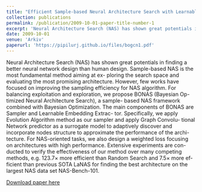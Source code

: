 ```yaml
---
title: "Efficient Sample-based Neural Architecture Search with Learnable Predictor"
collection: publications
permalink: /publication/2009-10-01-paper-title-number-1
excerpt: 'Neural Architecture Search (NAS) has shown great potentials in finding a better neural network design than human design.'
date: 2009-10-01
venue: 'Arkiv'
paperurl: 'https://pipilurj.github.io/files/bogcn1.pdf'
---
```

Neural Architecture Search (NAS) has shown great potentials in finding a better neural network design than human design. Sample-based NAS is the most fundamental method aiming at ex- ploring the search space and evaluating the most promising architecture. However, few works have focused on improving the sampling efficiency for NAS algorithm. For balancing exploitation and exploration, we propose BONAS (Bayesian Op- timized Neural Architecture Search), a sample- based NAS framework combined with Bayesian Optimization. The main components of BONAS are Sampler and Learnable Embedding Extrac- tor. Specifically, we apply Evolution Algorithm method as our sampler and apply Graph Convolu- tional Network predictor as a surrogate model to adaptively discover and incorporate nodes structure to approximate the performance of the archi- tecture. For NAS-oriented tasks, we also design a weighted loss focusing on architectures with high performance. Extensive experiments are con- ducted to verify the effectiveness of our method over many competing methods, e.g. 123.7× more efficient than Random Search and 7.5× more ef- ficient than previous SOTA LaNAS for finding the best architecture on the largest NAS data set NAS-Bench-101.

[Download paper here](https://pipilurj.github.io/files/bogcn1.pdf)

